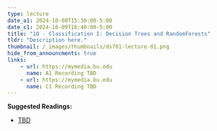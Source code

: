 ```yaml
---
type: lecture
date_a1: 2024-10-08T15:30:00-5:00
date_c1: 2024-10-09T16:40:00-5:00
title: "10 - Classification I: Decision Trees and RandomForests"
tldr: "Description here."
thumbnail: /_images/thumbnails/ds701-lecture-01.png
hide_from_announcments: true
links: 
    - url: https://mymedia.bu.edu
      name: A1 Recording TBD
    - url: https://mymedia.bu.edu
      name: C1 Recording TBD
---
```


**Suggested Readings:**
- [TBD]()

